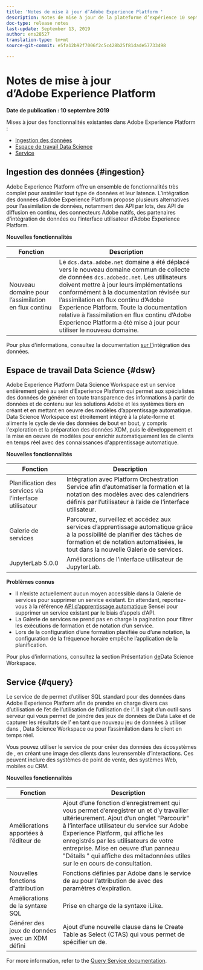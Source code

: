 ```yaml
---
title: 'Notes de mise à jour d’Adobe Experience Platform '
description: Notes de mise à jour de la plateforme d’expérience 10 septembre 2019
doc-type: release notes
last-update: September 13, 2019
author: ens28527
translation-type: tm+mt
source-git-commit: e5fa12b92f7006f2c5c428b25f81dade57733498

---
```



# Notes de mise à jour d’Adobe Experience Platform

**Date de publication : 10 septembre 2019**

Mises à jour des fonctionnalités existantes dans Adobe Experience Platform :

* [Ingestion des données](#ingestion)
* [Espace de travail Data Science](#dsw)
* [Service](#query)

## Ingestion des données {#ingestion}

Adobe Experience Platform offre un ensemble de fonctionnalités très complet pour assimiler tout type de données et leur latence. L’intégration des données d’Adobe Experience Platform propose plusieurs alternatives pour l’assimilation de données, notamment des API par lots, des API de diffusion en continu, des connecteurs Adobe natifs, des partenaires d’intégration de données ou l’interface utilisateur d’Adobe Experience Platform.

**Nouvelles fonctionnalités**

| Fonction | Description |
| ----------- | ---------- |
| Nouveau domaine pour l’assimilation en flux continu | Le `dcs.data.adobe.net` domaine a été déplacé vers le nouveau domaine commun de collecte de données `dcs.adobedc.net`. Les utilisateurs doivent mettre à jour leurs implémentations conformément à la documentation révisée sur l’assimilation en flux continu d’Adobe Experience Platform. Toute la documentation relative à l’assimilation en flux continu d’Adobe Experience Platform a été mise à jour pour utiliser le nouveau domaine. |

Pour plus d&#39;informations, consultez la documentation [sur l&#39;](../../ingestion/home.md)intégration des données.

## Espace de travail Data Science {#dsw}

Adobe Experience Platform Data Science Workspace est un service entièrement géré au sein d’Experience Platform qui permet aux spécialistes des données de générer en toute transparence des informations à partir de données et de contenu sur les solutions Adobe et les systèmes tiers en créant et en mettant en oeuvre des modèles d’apprentissage automatique. Data Science Workspace est étroitement intégré à la plate-forme et alimente le cycle de vie des données de bout en bout, y compris l&#39;exploration et la préparation des données XDM, puis le développement et la mise en oeuvre de modèles pour enrichir automatiquement les  de clients en temps réel avec des connaissances d&#39;apprentissage automatique.

**Nouvelles fonctionnalités**

| Fonction | Description |
| -----------| ---------- |
| Planification des services via l’interface utilisateur | Intégration avec Platform Orchestration Service afin d’automatiser la formation et la notation des modèles avec des calendriers définis par l’utilisateur à l’aide de l’interface utilisateur. |
| Galerie de services | Parcourez, surveillez et accédez aux services d’apprentissage automatique grâce à la possibilité de planifier des tâches de formation et de notation automatisées, le tout dans la nouvelle Galerie de services. |
| JupyterLab 5.0.0 | Améliorations de l’interface utilisateur de JupyterLab. |

**Problèmes connus**

* Il n’existe actuellement aucun moyen accessible dans la Galerie de services pour supprimer un service existant. En attendant, reportez-vous à la référence [API d’apprentissage automatique](https://www.adobe.io/apis/experienceplatform/home/api-reference.html#!acpdr/swagger-specs/sensei-ml-api.yaml) Sensei pour supprimer un service existant par le biais d’appels d’API.
* La Galerie de services ne prend pas en charge la pagination pour filtrer les exécutions de formation et de notation d’un service.
* Lors de la configuration d’une formation planifiée ou d’une notation, la configuration de la fréquence horaire empêche l’application de la planification.

Pour plus d’informations, consultez la section Présentation [de](../../data-science-workspace/home.md)Data Science Workspace.

## Service {#query}

Le service de  de permet d’utiliser SQL standard pour des données  dans Adobe Experience Platform afin de prendre en charge divers cas d’utilisation de l’et de l’utilisation de l’utilisation de l’. Il s’agit d’un outil sans serveur qui vous permet de joindre des jeux de données de Data Lake et de capturer les résultats de l’ en tant que nouveau jeu de données à utiliser dans , Data Science Workspace ou pour l’assimilation dans le  client en temps réel.

Vous pouvez utiliser le service de  pour créer des données  des écosystèmes de , en créant une image des clients dans leurensemble d’interactions. Ces  peuvent inclure des systèmes de point de vente, des systèmes Web, mobiles ou CRM.

**Nouvelles fonctionnalités**

| Fonction | Description |
| -----------| ---------- |
| Améliorations apportées à l’éditeur de  | Ajout d’une fonction d’enregistrement qui vous permet d’enregistrer un  et d’y travailler ultérieurement. Ajout d’un onglet &quot;Parcourir&quot; à l’interface utilisateur du service  sur Adobe Experience Platform, qui affiche les enregistrés par les utilisateurs de votre entreprise. Mise en oeuvre d’un panneau &quot;Détails &quot; qui affiche des métadonnées utiles sur le  en cours de consultation. |
| Nouvelles fonctions d&#39;attribution | Fonctions définies par Adobe dans le service de  au  pour l’attribution de  avec des paramètres d’expiration. |
| Améliorations de la syntaxe SQL | Prise en charge de la syntaxe iLike. |
| Générer des jeux de données avec un XDM défini  | Ajout d’une nouvelle clause dans le Create Table as Select (CTAS) qui vous permet de spécifier un  de. |

For more information, refer to the [Query Service documentation](../../query-service/home.md).